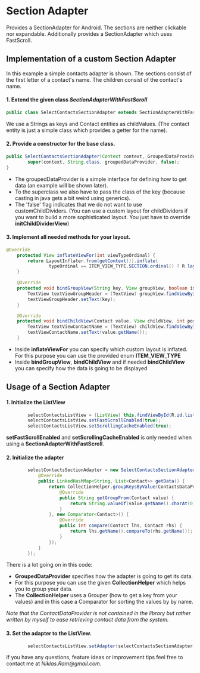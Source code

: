 # Section Adapter
Provides a SectionAdapter for Android. The sections are neither clickable nor expandable.
Additionally provides a SectionAdapter which uses FastScroll. 

## Implementation of a custom Section Adapter

In this example a simple contacts adapter is shown.
The sections consist of the first letter of a contact's name. The children consist of the contact's name.

#### 1. Extend the given class _SectionAdapterWithFastScroll_
```java
public class SelectContactsSectionAdapter extends SectionAdapterWithFastScroll<String, Contact>
```
We use a Strings as keys and Contact entities as childValues. (The contact entity is just a simple class which provides a getter for the name).

#### 2. Provide a constructor for the base class.
```java
public SelectContactsSectionAdapter(Context context, GroupedDataProvider<String, Contact> groupedDataProvider) {
        super(context, String.class, groupedDataProvider, false);
}
```
* The groupedDataProvider is a simple interface for defining how to get data (an example will be shown later).
* To the superclass we also have to pass the class of the key (because casting in java gets a bit weird using generics).
* The 'false' flag indicates that we do not want to use customChildDividers. (You can use a custom layout for childDividers if you want to build a more sophisticated layout. You just have to override __initChildDividerView__)

#### 3. Implement all needed methods for your layout.
```java
@Override
    protected View inflateViewFor(int viewTypeOrdinal) {
        return LayoutInflater.from(getContext()).inflate(
                typeOrdinal == ITEM_VIEW_TYPE.SECTION.ordinal() ? R.layout.list_group_select_contacts : android.R.layout.simple_list_item_multiple_choice, null);
    }

    @Override
    protected void bindGroupView(String key, View groupView, boolean isFirstGroup) {
        TextView textViewGroupHeader = (TextView) groupView.findViewById(R.id.textView_contact_short_name);
        textViewGroupHeader.setText(key);
    }

    @Override
    protected void bindChildView(Contact value, View childView, int posInGroup, int globalValuePos) {
        TextView textViewContactName = (TextView) childView.findViewById(android.R.id.text1);
        textViewContactName.setText(value.getName());
    }
```
* Inside __inflateViewFor__ you can specify which custom layout is inflated. For this purpose you can use the provided enum __ITEM_VIEW_TYPE__
* Inside __bindGroupView__, __bindChildView__ and if needed __bindChildView__ you can specify how the data is going to be displayed

## Usage of a Section Adapter

#### 1. Initialize the ListView
```java
        selectContactsListView = (ListView) this.findViewById(R.id.listView_selectSmsContacts);
        selectContactsListView.setFastScrollEnabled(true);
        selectContactsListView.setScrollingCacheEnabled(true);
```
__setFastScrollEnabled__ and __setScrollingCacheEnabled__ is only needed when using a __SectionAdapterWithFastScroll__.

#### 2. Initialize the adapter
```java
        selectContactsSectionAdapter = new SelectContactsSectionAdapter(this, new GroupedDataProvider<String, Contact>() {
            @Override
            public LinkedHashMap<String, List<Contact>> getData() {
                return CollectionHelper.groupKeysByValue(ContactsDataProvider.loadAllContacts(SelectContactsActivity.this), new Grouper<String, Contact>() {
                    @Override
                    public String getGroupFrom(Contact value) {
                        return String.valueOf(value.getName().charAt(0));
                    }
                }, new Comparator<Contact>() {
                    @Override
                    public int compare(Contact lhs, Contact rhs) {
                        return lhs.getName().compareTo(rhs.getName());
                    }
                });
            }
        });
```
There is a lot going on in this code:
* __GroupedDataProvider__ specifies how the adapter is going to get its data. 
* For this purpose you can use the given __CollectionHelper__ which helps you to group your data.
* The __CollectionHelper__ uses a Grouper (how to get a key from your values) and in this case a Comparator for sorting the values by by name.

_Note that the ContactDataProvider is not contained in the library but rather written by myself to ease retrieving contact data from the system._

#### 3. Set the adapter to the ListView.
```java
        selectContactsListView.setAdapter(selectContactsSectionAdapter);
```

If you have any questions, feature ideas or improvement tips feel free to contact me at _Niklas.Ram@gmail.com_.

